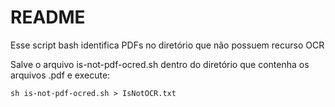 # README

Esse script bash identifica PDFs no diretório que não possuem recurso OCR

Salve o arquivo is-not-pdf-ocred.sh dentro do diretório que contenha os arquivos .pdf e execute:

```sh is-not-pdf-ocred.sh > IsNotOCR.txt```
